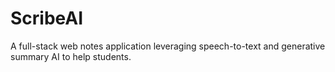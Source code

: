 # ScribeAI
A full-stack web notes application leveraging speech-to-text and generative summary AI to help students.
